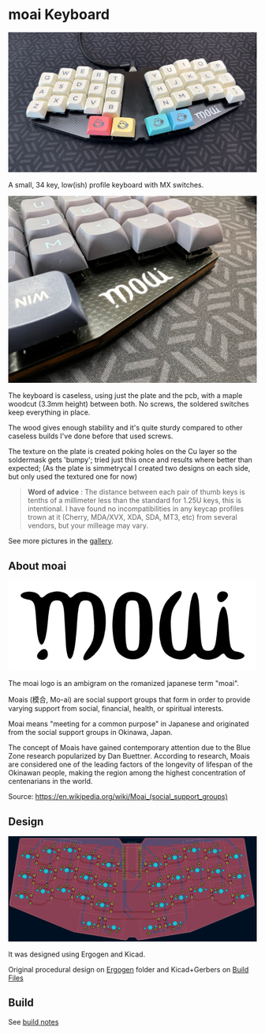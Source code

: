 # moai Keyboard

![Moai](gallery/photo1.png)

A small, 34 key, low(ish) profile keyboard with MX switches.

![Moai Detail](gallery/photo2.png)

The keyboard is caseless, using just the plate and the pcb, with a maple woodcut (3.3mm height) between both. No screws, the soldered switches keep everything in place.

The wood gives enough stability and it's quite sturdy compared to other caseless builds I've done before that used screws.

The texture on the plate is created poking holes on the Cu layer so the soldermask gets 'bumpy'; tried just this once and results where better than expected; (As the plate is simmetrycal I created two designs on each side, but only used the textured one for now)

> **Word of advice** : The distance between each pair of thumb keys is tenths of a millimeter less than the standard for 1.25U keys, this is intentional. I have found no incompatibilities in any keycap profiles trown at it (Cherry, MDA/XVX, XDA, SDA, MT3, etc) from several vendors, but your milleage may vary.

See more pictures in the [gallery](gallery/README.md).

## About moai

![Moai Logo](images/moai_vector.png)

The moai logo is an ambigram on the romanized japanese term "moai".

Moais (模合, Mo-ai) are social support groups that form in order to provide varying support from social, financial, health, or spiritual interests.

Moai means "meeting for a common purpose" in Japanese and originated from the social support groups in Okinawa, Japan.

The concept of Moais have gained contemporary attention due to the Blue Zone research popularized by Dan Buettner. According to research, Moais are considered one of the leading factors of the longevity of lifespan of the Okinawan people, making the region among the highest concentration of centenarians in the world.

Source: <https://en.wikipedia.org/wiki/Moai_(social_support_groups)>

## Design

![Moai PCB](images/kicad_pcb.png)

It was designed using Ergogen and Kicad.

Original procedural design on [Ergogen](ergogen/moai.yaml) folder and Kicad+Gerbers on [Build Files](build_files/)

## Build

See [build notes](BUILD.md)
